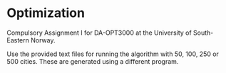# Optimization
Compulsory Assignment I for DA-OPT3000 at the University of South-Eastern Norway.

Use the provided text files for running the algorithm with 50, 100, 250 or 500 cities. These are generated using a different program. 
